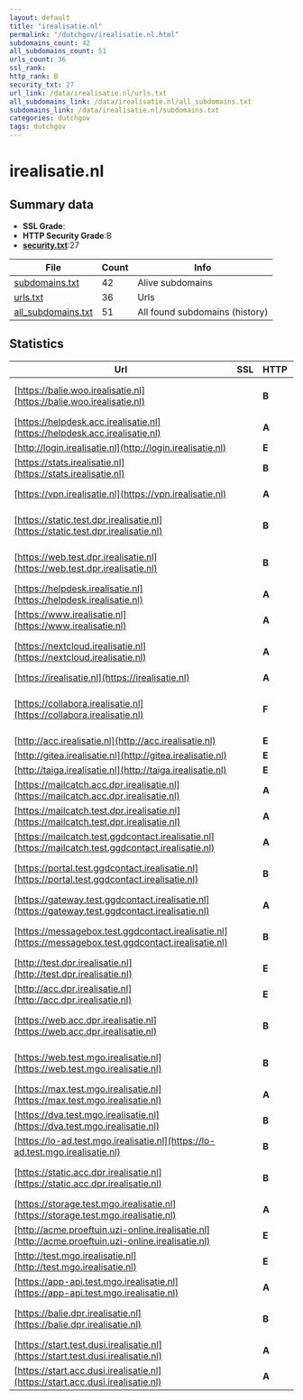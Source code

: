 ```yaml
---
layout: default
title: "irealisatie.nl"
permalink: "/dutchgov/irealisatie.nl.html"
subdomains_count: 42
all_subdomains_count: 51
urls_count: 36
ssl_rank: 
http_rank: B
security_txt: 27
url_link: /data/irealisatie.nl/urls.txt
all_subdomains_link: /data/irealisatie.nl/all_subdomains.txt
subdomains_link: /data/irealisatie.nl/subdomains.txt
categories: dutchgov
tags: dutchgov
---
```



# irealisatie.nl
## Summary data


 - **SSL Grade**:
 - **HTTP Security Grade**:B
 - **[security.txt](https://www.digitaleoverheid.nl/nieuws/standaard-security-txt-nu-verplicht-voor-overheid/)**:27


| File       | Count | Info |
|------------|-------|------|
|[subdomains.txt](/DutchGovScope/data/irealisatie.nl/subdomains.txt)|42|Alive subdomains|
|[urls.txt](/DutchGovScope/data/irealisatie.nl/urls.txt)|36|Urls|
|[all_subdomains.txt](/DutchGovScope/data/irealisatie.nl/all_subdomains.txt)|51|All found subdomains (history)|


## Statistics


| Url | SSL | HTTP | Server | Cookie | HSTS | CORS | CTO | CSP | XFO | XXP | RP |FP| Tech |Title |
|--------|-------|-------|------|------|------|------|------|------|------|------|------|------|------|------|
|[https://balie.woo.irealisatie.nl](https://balie.woo.irealisatie.nl)| | **B**|Apache| |:white_check_mark: | | | | :white_check_mark: | | :white_check_mark: | |Apache HTTP Server Basic HSTS|401 Unauthorized|
|[https://helpdesk.acc.irealisatie.nl](https://helpdesk.acc.irealisatie.nl)| | **A**|| |:white_check_mark: | | | | :white_check_mark: | | :white_check_mark: | |HSTS||
|[http://login.irealisatie.nl](http://login.irealisatie.nl)| | **E**|| | | | | | | | :white_check_mark: | |HSTS||
|[https://stats.irealisatie.nl](https://stats.irealisatie.nl)| | **B**|nginx|:white_check_mark: |:white_check_mark: | | |:warning: | :white_check_mark: | | :white_check_mark: | |HSTS Nginx|Matomo › Error|
|[https://vpn.irealisatie.nl](https://vpn.irealisatie.nl)| | **A**|Apache| |:white_check_mark: | | | :white_check_mark:| :white_check_mark: | | :white_check_mark: | |Apache HTTP Server HSTS||
|[https://static.test.dpr.irealisatie.nl](https://static.test.dpr.irealisatie.nl)| | **B**|Apache| |:white_check_mark: | | | | :white_check_mark: | | :white_check_mark: | |Apache HTTP Server HSTS Hugo:0.124.1|Verwerkingsregis...|
|[https://web.test.dpr.irealisatie.nl](https://web.test.dpr.irealisatie.nl)| | **B**|Apache| |:white_check_mark: | | | | :white_check_mark: | | :white_check_mark: | |Apache HTTP Server Basic HSTS|401 Unauthorized|
|[https://helpdesk.irealisatie.nl](https://helpdesk.irealisatie.nl)| | **A**||:white_check_mark: |:white_check_mark: | | |:warning: | :white_check_mark: | :white_check_mark: | :white_check_mark: | |HSTS Ruby Ruby on Rails|iRealisatie Help...|
|[https://www.irealisatie.nl](https://www.irealisatie.nl)| | **A**|| |:white_check_mark: | | | :white_check_mark:| :white_check_mark: | | :white_check_mark: | |HSTS|iRealisatie  - S...|
|[https://nextcloud.irealisatie.nl](https://nextcloud.irealisatie.nl)| | **A**||:white_check_mark: |:white_check_mark: | | |:warning: | :white_check_mark: | :white_check_mark: | :white_check_mark: | :white_check_mark: |HSTS Nextcloud PHP||
|[https://irealisatie.nl](https://irealisatie.nl)| | **A**|| |:white_check_mark: | | | :white_check_mark:| :white_check_mark: | | :white_check_mark: | |HSTS|iRealisatie  - S...|
|[https://collabora.irealisatie.nl](https://collabora.irealisatie.nl)| | **F**|COOLWSD HTTP Server 23.05.10.1| | | | | | | | :white_check_mark: | |||
|[http://acc.irealisatie.nl](http://acc.irealisatie.nl)| | **E**|| | | | | | | | :white_check_mark: | |||
|[http://gitea.irealisatie.nl](http://gitea.irealisatie.nl)| | **E**|| | | | | | | | :white_check_mark: | |||
|[http://taiga.irealisatie.nl](http://taiga.irealisatie.nl)| | **E**|| | | | | | | | :white_check_mark: | |||
|[https://mailcatch.acc.dpr.irealisatie.nl](https://mailcatch.acc.dpr.irealisatie.nl)| | **A**|| |:white_check_mark: | | | | :white_check_mark: | | :white_check_mark: | |HSTS||
|[https://mailcatch.test.dpr.irealisatie.nl](https://mailcatch.test.dpr.irealisatie.nl)| | **A**|| |:white_check_mark: | | | | :white_check_mark: | | :white_check_mark: | |HSTS||
|[https://mailcatch.test.ggdcontact.irealisatie.nl](https://mailcatch.test.ggdcontact.irealisatie.nl)| | **A**|| |:white_check_mark: | | | | :white_check_mark: | | :white_check_mark: | |Basic HSTS|401 Unauthorized|
|[https://portal.test.ggdcontact.irealisatie.nl](https://portal.test.ggdcontact.irealisatie.nl)| | **B**|Apache| |:white_check_mark: | | | | :white_check_mark: | | :white_check_mark: | |Apache HTTP Server Basic HSTS|401 Unauthorized|
|[https://gateway.test.ggdcontact.irealisatie.nl](https://gateway.test.ggdcontact.irealisatie.nl)| | **A**|| |:white_check_mark: | | | | :white_check_mark: | | :white_check_mark: | |HSTS|Redirecting to h...|
|[https://messagebox.test.ggdcontact.irealisatie.nl](https://messagebox.test.ggdcontact.irealisatie.nl)| | **B**|Apache| |:white_check_mark: | | | | :white_check_mark: | | :white_check_mark: | |Apache HTTP Server Basic HSTS|401 Unauthorized|
|[http://test.dpr.irealisatie.nl](http://test.dpr.irealisatie.nl)| | **E**|| | | | | | | | :white_check_mark: | |||
|[http://acc.dpr.irealisatie.nl](http://acc.dpr.irealisatie.nl)| | **E**|| | | | | | | | :white_check_mark: | |||
|[https://web.acc.dpr.irealisatie.nl](https://web.acc.dpr.irealisatie.nl)| | **B**|Apache| |:white_check_mark: | | | | :white_check_mark: | | :white_check_mark: | |Apache HTTP Server Basic HSTS|401 Unauthorized|
|[https://web.test.mgo.irealisatie.nl](https://web.test.mgo.irealisatie.nl)| | **B**|Apache| |:white_check_mark: | | | | :white_check_mark: | | :white_check_mark: | |Apache HTTP Server Basic HSTS|401 Unauthorized|
|[https://max.test.mgo.irealisatie.nl](https://max.test.mgo.irealisatie.nl)| | **A**|| |:white_check_mark: | | | :white_check_mark:| :white_check_mark: | | :white_check_mark: | |HSTS||
|[https://dva.test.mgo.irealisatie.nl](https://dva.test.mgo.irealisatie.nl)| | **B**|| |:white_check_mark: | :warning:| | | :white_check_mark: | | :white_check_mark: | |HSTS||
|[https://lo-ad.test.mgo.irealisatie.nl](https://lo-ad.test.mgo.irealisatie.nl)| | **B**|| |:white_check_mark: | :warning:| | | :white_check_mark: | | :white_check_mark: | |HSTS||
|[https://static.acc.dpr.irealisatie.nl](https://static.acc.dpr.irealisatie.nl)| | **B**|Apache| |:white_check_mark: | | | | :white_check_mark: | | :white_check_mark: | |Apache HTTP Server HSTS Hugo:0.124.1|Verwerkingsregis...|
|[https://storage.test.mgo.irealisatie.nl](https://storage.test.mgo.irealisatie.nl)| | **A**|| |:white_check_mark: | | | | :white_check_mark: | | :white_check_mark: | |HSTS||
|[http://acme.proeftuin.uzi-online.irealisatie.nl](http://acme.proeftuin.uzi-online.irealisatie.nl)| | **E**|| | | | | | | | :white_check_mark: | |||
|[http://test.mgo.irealisatie.nl](http://test.mgo.irealisatie.nl)| | **E**|| | | | | | | | :white_check_mark: | |||
|[https://app-api.test.mgo.irealisatie.nl](https://app-api.test.mgo.irealisatie.nl)| | **A**|| |:white_check_mark: | | | :white_check_mark:| :white_check_mark: | | :white_check_mark: | |HSTS||
|[https://balie.dpr.irealisatie.nl](https://balie.dpr.irealisatie.nl)| | **B**|Apache| |:white_check_mark: | | | | :white_check_mark: | | :white_check_mark: | |Apache HTTP Server Basic HSTS|401 Unauthorized|
|[https://start.test.dusi.irealisatie.nl](https://start.test.dusi.irealisatie.nl)| | **A**|Apache| |:white_check_mark: | | |:warning: | :white_check_mark: | | :white_check_mark: | |Apache HTTP Server HSTS||
|[https://start.acc.dusi.irealisatie.nl](https://start.acc.dusi.irealisatie.nl)| | **A**|Apache| |:white_check_mark: | | |:warning: | :white_check_mark: | | :white_check_mark: | |Apache HTTP Server HSTS||

